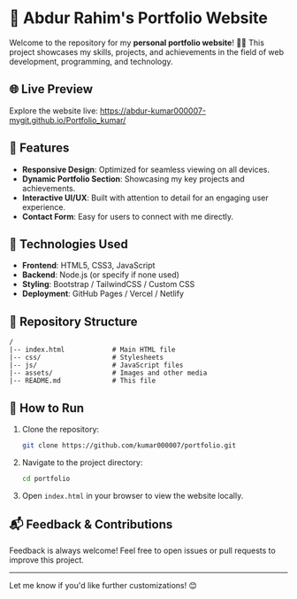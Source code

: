 
# 🌟 Abdur Rahim's Portfolio Website  

Welcome to the repository for my **personal portfolio website**! 🎨✨ This project showcases my skills, projects, and achievements in the field of web development, programming, and technology.  

## 🌐 Live Preview  
Explore the website live: https://abdur-kumar000007-mygit.github.io/Portfolio_kumar/

## 📌 Features  
- **Responsive Design**: Optimized for seamless viewing on all devices.  
- **Dynamic Portfolio Section**: Showcasing my key projects and achievements.  
- **Interactive UI/UX**: Built with attention to detail for an engaging user experience.  
- **Contact Form**: Easy for users to connect with me directly.  

## 🔧 Technologies Used  
- **Frontend**: HTML5, CSS3, JavaScript  
- **Backend**: Node.js (or specify if none used)  
- **Styling**: Bootstrap / TailwindCSS / Custom CSS  
- **Deployment**: GitHub Pages / Vercel / Netlify  

## 📂 Repository Structure  
```plaintext  
/  
|-- index.html            # Main HTML file  
|-- css/                  # Stylesheets  
|-- js/                   # JavaScript files  
|-- assets/               # Images and other media  
|-- README.md             # This file  
```  

## 🚀 How to Run  
1. Clone the repository:  
   ```bash  
   git clone https://github.com/kumar000007/portfolio.git  
   ```  
2. Navigate to the project directory:  
   ```bash  
   cd portfolio  
   ```  
3. Open `index.html` in your browser to view the website locally.  

## 📬 Feedback & Contributions  
Feedback is always welcome! Feel free to open issues or pull requests to improve this project.  

---  

Let me know if you'd like further customizations! 😊
